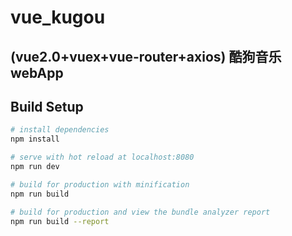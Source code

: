 # vue_kugou

## (vue2.0+vuex+vue-router+axios) 酷狗音乐webApp

## Build Setup

``` bash
# install dependencies
npm install

# serve with hot reload at localhost:8080
npm run dev

# build for production with minification
npm run build

# build for production and view the bundle analyzer report
npm run build --report
```






